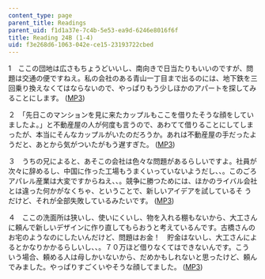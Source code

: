```yaml
---
content_type: page
parent_title: Readings
parent_uid: f1d1a37e-7c4b-5e53-ea9d-6246e8016f6f
title: Reading 24B (1-4)
uid: f3e268d6-1063-042e-ce15-23193722cbed
---
```


1　ここの団地は広さもちょうどいいし、南向きで日当たりもいいのですが、問題は交通の便ですねえ。私の会社のある青山一丁目まで出るのには、地下鉄を三回乗り換えなくてはならないので、やっぱりもう少しほかのアパートを探してみることにします。 ([MP3](/ans7870/21f/21f.505/f05/audio/Lesson24B-1.mp3))

２　「先日このマンションを見に来たカップルもここを借りたそうな顔をしていましたよ。」と不動産屋の人が何度も言うので、あわてて借りることにしてしまったが、本当にそんなカップルがいたのだろうか。あれは不動産屋の手だったようだと、あとから気がついたがもう遅すぎた。 ([MP3](/ans7870/21f/21f.505/f05/audio/Lesson24B-2.mp3))

３　うちの兄によると、あそこの会社は色々な問題があるらしいですよ。社員が次々に辞めるし、中国に作った工場もうまくいっていないようだし、、。このごろアパレル産業は大変ですからねえ、、。競争に勝つためには、ほかのライバル会社とは違った何かがなくちゃ、ということで、新しいアイデアを試しているそ うだけど、それが全部失敗しているみたいです。 ([MP3](/ans7870/21f/21f.505/f05/audio/Lesson24B-3.mp3))

４　ここの洗面所は狭いし、使いにくいし、物を入れる棚もないから、大工さんに頼んで新しいデザインに作り直してもらおうと考えているんです。古橋さんのお宅のようなのにしたいんだけど、問題はお金！　貯金はないし、大工さんによるとかなりかかるらしいし、、。７０万ほど借りなくてはできないんです。こう いう場合、頼める人は母しかいないから、だめかもしれないと思ったけど、頼んでみました。やっぱりすごくいやそうな顔してました。 ([MP3](/ans7870/21f/21f.505/f05/audio/Lesson24B-4.mp3))